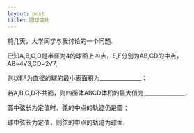 ```yaml
---
layout: post
title: 圆球类比
---
```


前几天，大学同学与我讨论的一个问题.

已知A,B,C,D是半径为4的球面上四点，E,F分别为AB,CD的中点，AB=4√3,CD=2√7,

则以EF为直径的球的最小表面积为_______________；

若A,B,C,D不共面，则四面体ABCD体积的最大值为_______________.


圆中弦长为定值时，弦的中点的轨迹仍是圆；

球中弦长为定值，则弦的中点的轨迹为球面.
